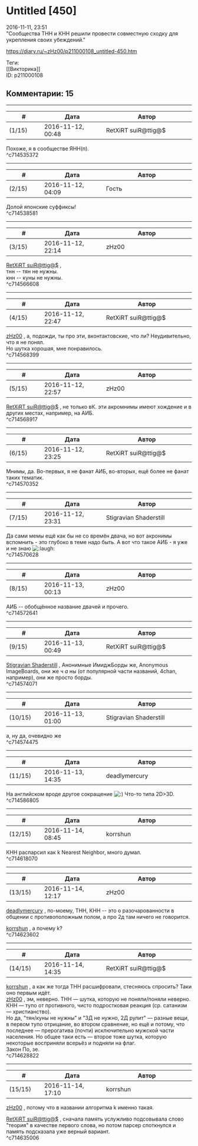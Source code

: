 Untitled [450]
==============

  
2016-11-11, 23:51  
 "Сообщества ТНН и КНН решили провести совместную сходку для укрепления своих убеждений."   
  
<https://diary.ru/~zHz00/p211000108_untitled-450.htm>  
  
Теги:  
[[Викторика]]  
ID: p211000108  


Комментарии: 15
---------------

  


---



|         #         |              Дата              |                     Автор                     |           ID           |
| --- | --- | --- | --- |
| (1/15) | 2016-11-12, 00:48 | RetXiRT suiR@ttig@$ | c714535372 |

  
  Похоже, я в сообществе ЯНН(п).    
 ^c714535372

---



|         #         |              Дата              |                     Автор                     |           ID           |
| --- | --- | --- | --- |
| (2/15) | 2016-11-12, 04:09 | Гость | c714538581 |

  
 Долой японские суффиксы!   
 ^c714538581

---



|         #         |              Дата              |                     Автор                     |           ID           |
| --- | --- | --- | --- |
| (3/15) | 2016-11-12, 22:14 | zHz00 | c714566608 |

  
  [RetXiRT suiR@ttig@$](http://Hellspawn.diary.ru "Горчичник")  ,   
 тнн -- тян не нужны.   
 кнн -- куны не нужны.   
 ^c714566608

---



|         #         |              Дата              |                     Автор                     |           ID           |
| --- | --- | --- | --- |
| (4/15) | 2016-11-12, 22:47 | RetXiRT suiR@ttig@$ | c714568399 |

  
   [zHz00](https://zHz00.diary.ru "Untitled")  , а, подожди, ты про эти, вконтактовские, что ли? Неудивительно, что я не понял.   
 Но шутка хорошая, мне понравилось.    
 ^c714568399

---



|         #         |              Дата              |                     Автор                     |           ID           |
| --- | --- | --- | --- |
| (5/15) | 2016-11-12, 22:57 | zHz00 | c714568917 |

  
  [RetXiRT suiR@ttig@$](http://Hellspawn.diary.ru "Горчичник")  , не только вК. эти акромнимы имеют хождение и в других местах, например, на АИБ.   
 ^c714568917

---



|         #         |              Дата              |                     Автор                     |           ID           |
| --- | --- | --- | --- |
| (6/15) | 2016-11-12, 23:25 | RetXiRT suiR@ttig@$ | c714570352 |

  
  Мнимы, да. Во-первых, я не фанат АИБ, во-вторых, ещё более не фанат таких тематик.    
 ^c714570352

---



|         #         |              Дата              |                     Автор                     |           ID           |
| --- | --- | --- | --- |
| (7/15) | 2016-11-12, 23:31 | Stigravian Shaderstill | c714570628 |

  
 Да сами мемы ещё как бы не со времён двача, но вот акронимы вспомнить - это глубоко в теме надо быть.  А вот что такое АИБ - я уже и не знаю ![:laugh:](http://static.diary.ru/picture/1126.gif)    
 ^c714570628

---



|         #         |              Дата              |                     Автор                     |           ID           |
| --- | --- | --- | --- |
| (8/15) | 2016-11-13, 00:13 | zHz00 | c714572641 |

  
 АИБ -- обобщённое название двачей и прочего.   
 ^c714572641

---



|         #         |              Дата              |                     Автор                     |           ID           |
| --- | --- | --- | --- |
| (9/15) | 2016-11-13, 00:49 | RetXiRT suiR@ttig@$ | c714574071 |

  
   [Stigravian Shaderstill](http://stigravian.diary.ru "Science, Death, Rock-n-Roll")  , Анонимные ИмиджБорды же, Anonymous ImageBoards, они же ч  *а*  ны (от популярной части названий, 4chan, например), они же просто борды.    
 ^c714574071

---



|         #         |              Дата              |                     Автор                     |           ID           |
| --- | --- | --- | --- |
| (10/15) | 2016-11-13, 01:00 | Stigravian Shaderstill | c714574475 |

  
 а, ну да, очевидно же   
 ^c714574475

---



|         #         |              Дата              |                     Автор                     |           ID           |
| --- | --- | --- | --- |
| (11/15) | 2016-11-13, 14:35 | deadlymercury | c714586805 |

  
 На английском вроде другое сокращение ![:)](http://static.diary.ru/picture/3.gif) Что-то типа 2D>3D.   
 ^c714586805

---



|         #         |              Дата              |                     Автор                     |           ID           |
| --- | --- | --- | --- |
| (12/15) | 2016-11-14, 08:45 | korrshun | c714618070 |

  
 КНН распарсил как k Nearest Neighbor, много думал.   
 ^c714618070

---



|         #         |              Дата              |                     Автор                     |           ID           |
| --- | --- | --- | --- |
| (13/15) | 2016-11-14, 12:17 | zHz00 | c714623602 |

  
  [deadlymercury](http://crazysupp.diary.ru "Записки безумного саппорта")  , по-моему, ТНН, КНН -- это о разочарованности в общении с противоположным полом, а про 2д там ничего не говорится.   
   
  [korrshun](http://Igel-kun.diary.ru "kimi wo shiranai monogatari")  , а почему k?   
 ^c714623602

---



|         #         |              Дата              |                     Автор                     |           ID           |
| --- | --- | --- | --- |
| (14/15) | 2016-11-14, 14:35 | RetXiRT suiR@ttig@$ | c714628822 |

  
   [korrshun](http://Igel-kun.diary.ru "kimi wo shiranai monogatari")  , а как же тогда ТНН расшифровали, стесняюсь спросить? Таки оно первым идёт.   
  [zHz00](https://zHz00.diary.ru "Untitled")  , эм, неверно. ТНН — шутка, которую не поняли/поняли неверно. КНН — тупо от противного, чисто подростковая реакция (ср. сатанизм — христианство).   
 Но да, "тян/куны не нужны" и "3Д не нужно, 2Д рулит" — разные вещи, в первом тупо отрицание, во втором сравнение, но ещё и потому, что последнее — прерогатива (почти) исключительно мужской части населения. Но общее таки есть — второе тоже шутка, которую некоторые восприняли всерьёз и подняли на флаг.   
 3акон По, зе.    
 ^c714628822

---



|         #         |              Дата              |                     Автор                     |           ID           |
| --- | --- | --- | --- |
| (15/15) | 2016-11-14, 17:10 | korrshun | c714635006 |

  
  [zHz00](https://zHz00.diary.ru "Untitled")  , потому что в названии алгоритма k именно такая.   
   
  [RetXiRT suiR@ttig@$](http://Hellspawn.diary.ru "Горчичник")  , сначала память услужливо подсовывала слово "теория" в качестве первого слова, но потом парсер споткнулся и память подсказала уже верный вариант.   
 ^c714635006